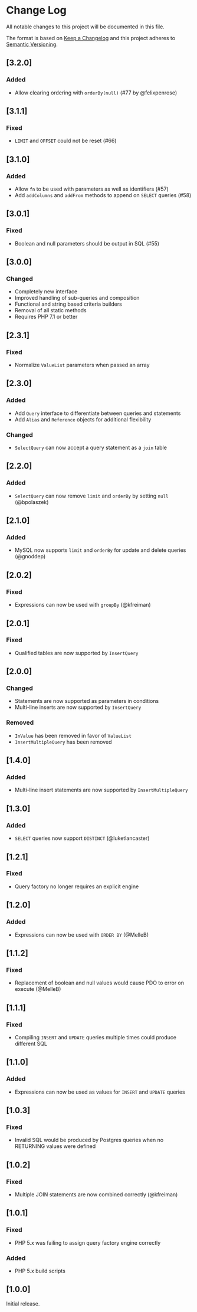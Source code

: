 # Change Log
All notable changes to this project will be documented in this file.

The format is based on [Keep a Changelog](http://keepachangelog.com/) 
and this project adheres to [Semantic Versioning](http://semver.org/).

## [3.2.0]

### Added

- Allow clearing ordering with `orderBy(null)` (#77 by @felixpenrose)

## [3.1.1]

### Fixed

- `LIMIT` and `OFFSET` could not be reset (#66)

## [3.1.0]

### Added

- Allow `fn` to be used with parameters as well as identifiers (#57)
- Add `addColumns` and `addFrom` methods to append on `SELECT` queries (#58)

## [3.0.1]

### Fixed

- Boolean and null parameters should be output in SQL (#55)

## [3.0.0]

### Changed

- Completely new interface
- Improved handling of sub-queries and composition
- Functional and string based criteria builders
- Removal of all static methods
- Requires PHP 7.1 or better

## [2.3.1]

### Fixed

- Normalize `ValueList` parameters when passed an array

## [2.3.0]

### Added

- Add `Query` interface to differentiate between queries and statements
- Add `Alias` and `Reference` objects for additional flexibility

### Changed

- `SelectQuery` can now accept a query statement as a `join` table

## [2.2.0]

### Added

- `SelectQuery` can now remove `limit` and `orderBy` by setting `null` (@bpolaszek)

## [2.1.0]

### Added

- MySQL now supports `limit` and `orderBy` for update and delete queries (@gnoddep)

## [2.0.2]

### Fixed

- Expressions can now be used with `groupBy` (@kfreiman)

## [2.0.1]

### Fixed

- Qualified tables are now supported by `InsertQuery`

## [2.0.0]

### Changed

- Statements are now supported as parameters in conditions
- Multi-line inserts are now supported by `InsertQuery`

### Removed

- `InValue` has been removed in favor of `ValueList`
- `InsertMultipleQuery` has been removed

## [1.4.0]

### Added

- Multi-line insert statements are now supported by `InsertMultipleQuery`

## [1.3.0]

### Added

- `SELECT` queries now support `DISTINCT` (@luketlancaster)

## [1.2.1]

### Fixed

- Query factory no longer requires an explicit engine

## [1.2.0]

### Added

- Expressions can now be used with `ORDER BY` (@MelleB)

## [1.1.2]

### Fixed

- Replacement of boolean and null values would cause PDO to error on execute (@MelleB)

## [1.1.1]

### Fixed

- Compiling `INSERT` and `UPDATE` queries multiple times could produce different SQL

## [1.1.0]

### Added

- Expressions can now be used as values for `INSERT` and `UPDATE` queries

## [1.0.3]

### Fixed

- Invalid SQL would be produced by Postgres queries when no RETURNING values were defined

## [1.0.2]

### Fixed

- Multiple JOIN statements are now combined correctly (@kfreiman)

## [1.0.1]

### Fixed

- PHP 5.x was failing to assign query factory engine correctly

### Added

- PHP 5.x build scripts

## [1.0.0]

Initial release.
